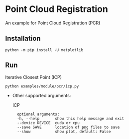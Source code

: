 # Point Cloud Registration

An example for Point Cloud Registration (PCR)

## Installation

    python -m pip install -U matplotlib

## Run

Iterative Closest Point (ICP)
```bash
python examples/module/pcr/icp.py
```

* Other supported arguments:

    ICP

        optional arguments:
        -h, --help       show this help message and exit
        --device DEVICE  cuda or cpu
        --save SAVE      location of png files to save
        --show           show plot, default: False
